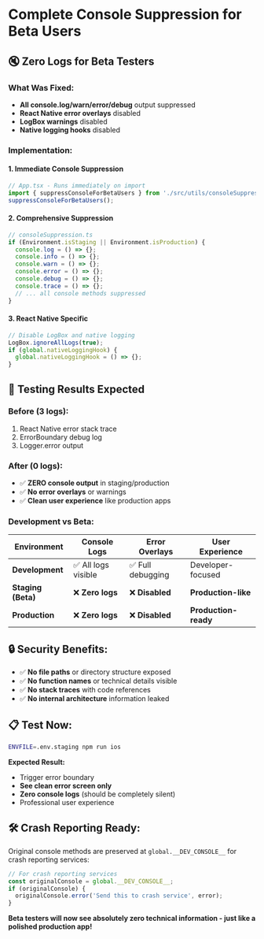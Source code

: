 # Complete Console Suppression for Beta Users

## 🔇 **Zero Logs for Beta Testers**

### **What Was Fixed:**
- **All console.log/warn/error/debug** output suppressed
- **React Native error overlays** disabled
- **LogBox warnings** disabled
- **Native logging hooks** disabled

### **Implementation:**

#### **1. Immediate Console Suppression**
```typescript
// App.tsx - Runs immediately on import
import { suppressConsoleForBetaUsers } from './src/utils/consoleSuppression';
suppressConsoleForBetaUsers();
```

#### **2. Comprehensive Suppression**
```typescript
// consoleSuppression.ts
if (Environment.isStaging || Environment.isProduction) {
  console.log = () => {};
  console.info = () => {};
  console.warn = () => {};
  console.error = () => {};
  console.debug = () => {};
  console.trace = () => {};
  // ... all console methods suppressed
}
```

#### **3. React Native Specific**
```typescript
// Disable LogBox and native logging
LogBox.ignoreAllLogs(true);
if (global.nativeLoggingHook) {
  global.nativeLoggingHook = () => {};
}
```

## 🧪 **Testing Results Expected**

### **Before (3 logs):**
1. React Native error stack trace
2. ErrorBoundary debug log  
3. Logger.error output

### **After (0 logs):**
- ✅ **ZERO console output** in staging/production
- ✅ **No error overlays** or warnings
- ✅ **Clean user experience** like production apps

### **Development vs Beta:**

| Environment | Console Logs | Error Overlays | User Experience |
|-------------|--------------|----------------|-----------------|
| **Development** | ✅ All logs visible | ✅ Full debugging | Developer-focused |
| **Staging (Beta)** | ❌ **Zero logs** | ❌ **Disabled** | **Production-like** |
| **Production** | ❌ **Zero logs** | ❌ **Disabled** | **Production-ready** |

## 🔒 **Security Benefits:**

- ✅ **No file paths** or directory structure exposed
- ✅ **No function names** or technical details visible  
- ✅ **No stack traces** with code references
- ✅ **No internal architecture** information leaked

## 📋 **Test Now:**

```bash
ENVFILE=.env.staging npm run ios
```

**Expected Result:**
- Trigger error boundary
- **See clean error screen only**
- **Zero console logs** (should be completely silent)
- Professional user experience

## 🛠️ **Crash Reporting Ready:**

Original console methods are preserved at `global.__DEV_CONSOLE__` for crash reporting services:

```typescript
// For crash reporting services
const originalConsole = global.__DEV_CONSOLE__;
if (originalConsole) {
  originalConsole.error('Send this to crash service', error);
}
```

**Beta testers will now see absolutely zero technical information - just like a polished production app!**